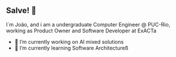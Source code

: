 ## Salve! 👋

I`m João, and i am a undergraduate Computer Engineer @ PUC-Rio, working as Product Owner and Software Developer at ExACTa

- 🔭 I’m currently working on AI mixed solutions
- 🌱 I’m currently learning Software Architectureß

<!-- - 💬 Ask me about ... -->
<!-- - 📫 How to reach me: () -->


<!--
**Marreco202/Marreco202** is a ✨ _special_ ✨ repository because its `README.md` (this file) appears on your GitHub profile.

Here are some ideas to get you started:

- 🔭 I’m currently working on ...
- 🌱 I’m currently learning ...
- 👯 I’m looking to collaborate on ...
- 🤔 I’m looking for help with ...
- 💬 Ask me about ...
- 📫 How to reach me: ...
- 😄 Pronouns: ...
- ⚡ Fun fact: ...
-->


<!--
<div align="center">
  <img src="https://github-profile-trophy.vercel.app?username=duduardo45s&theme=default&column=-1&row=1&margin-w=8&margin-h=8&no-bg=false&no-frame=false&order=4" height="150" alt="trophy graph"  />
  <img src="https://github-readme-activity-graph.vercel.app/graph?username=duduardo45s&radius=16&theme=default&area=true&order=5" height="300" alt="activity-graph graph"  />
</div>
-->
